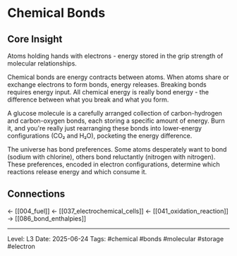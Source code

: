 # Chemical Bonds

## Core Insight
Atoms holding hands with electrons - energy stored in the grip strength of molecular relationships.

Chemical bonds are energy contracts between atoms. When atoms share or exchange electrons to form bonds, energy releases. Breaking bonds requires energy input. All chemical energy is really bond energy - the difference between what you break and what you form.

A glucose molecule is a carefully arranged collection of carbon-hydrogen and carbon-oxygen bonds, each storing a specific amount of energy. Burn it, and you're really just rearranging these bonds into lower-energy configurations (CO₂ and H₂O), pocketing the energy difference.

The universe has bond preferences. Some atoms desperately want to bond (sodium with chlorine), others bond reluctantly (nitrogen with nitrogen). These preferences, encoded in electron configurations, determine which reactions release energy and which consume it.

## Connections
← [[004_fuel]]
← [[037_electrochemical_cells]]
← [[041_oxidation_reaction]]
→ [[086_bond_enthalpies]]

---
Level: L3
Date: 2025-06-24
Tags: #chemical #bonds #molecular #storage #electron